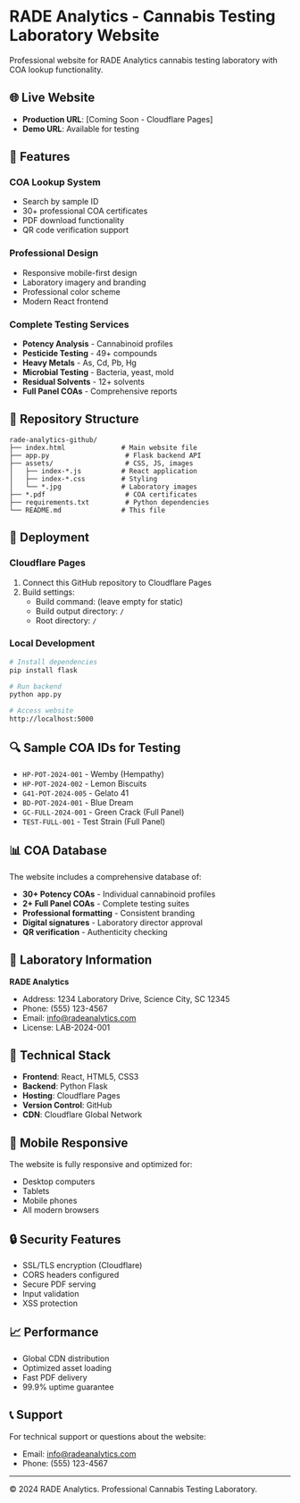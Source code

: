 # RADE Analytics - Cannabis Testing Laboratory Website

Professional website for RADE Analytics cannabis testing laboratory with COA lookup functionality.

## 🌐 Live Website
- **Production URL**: [Coming Soon - Cloudflare Pages]
- **Demo URL**: Available for testing

## 🧪 Features

### COA Lookup System
- Search by sample ID
- 30+ professional COA certificates
- PDF download functionality
- QR code verification support

### Professional Design
- Responsive mobile-first design
- Laboratory imagery and branding
- Professional color scheme
- Modern React frontend

### Complete Testing Services
- **Potency Analysis** - Cannabinoid profiles
- **Pesticide Testing** - 49+ compounds
- **Heavy Metals** - As, Cd, Pb, Hg
- **Microbial Testing** - Bacteria, yeast, mold
- **Residual Solvents** - 12+ solvents
- **Full Panel COAs** - Comprehensive reports

## 📁 Repository Structure

```
rade-analytics-github/
├── index.html              # Main website file
├── app.py                   # Flask backend API
├── assets/                  # CSS, JS, images
│   ├── index-*.js          # React application
│   ├── index-*.css         # Styling
│   └── *.jpg               # Laboratory images
├── *.pdf                    # COA certificates
├── requirements.txt         # Python dependencies
└── README.md               # This file
```

## 🚀 Deployment

### Cloudflare Pages
1. Connect this GitHub repository to Cloudflare Pages
2. Build settings:
   - Build command: (leave empty for static)
   - Build output directory: `/`
   - Root directory: `/`

### Local Development
```bash
# Install dependencies
pip install flask

# Run backend
python app.py

# Access website
http://localhost:5000
```

## 🔍 Sample COA IDs for Testing

- `HP-POT-2024-001` - Wemby (Hempathy)
- `HP-POT-2024-002` - Lemon Biscuits
- `G41-POT-2024-005` - Gelato 41
- `BD-POT-2024-001` - Blue Dream
- `GC-FULL-2024-001` - Green Crack (Full Panel)
- `TEST-FULL-001` - Test Strain (Full Panel)

## 📊 COA Database

The website includes a comprehensive database of:
- **30+ Potency COAs** - Individual cannabinoid profiles
- **2+ Full Panel COAs** - Complete testing suites
- **Professional formatting** - Consistent branding
- **Digital signatures** - Laboratory director approval
- **QR verification** - Authenticity checking

## 🏢 Laboratory Information

**RADE Analytics**
- Address: 1234 Laboratory Drive, Science City, SC 12345
- Phone: (555) 123-4567
- Email: info@radeanalytics.com
- License: LAB-2024-001

## 🔧 Technical Stack

- **Frontend**: React, HTML5, CSS3
- **Backend**: Python Flask
- **Hosting**: Cloudflare Pages
- **Version Control**: GitHub
- **CDN**: Cloudflare Global Network

## 📱 Mobile Responsive

The website is fully responsive and optimized for:
- Desktop computers
- Tablets
- Mobile phones
- All modern browsers

## 🔒 Security Features

- SSL/TLS encryption (Cloudflare)
- CORS headers configured
- Secure PDF serving
- Input validation
- XSS protection

## 📈 Performance

- Global CDN distribution
- Optimized asset loading
- Fast PDF delivery
- 99.9% uptime guarantee

## 📞 Support

For technical support or questions about the website:
- Email: info@radeanalytics.com
- Phone: (555) 123-4567

---

© 2024 RADE Analytics. Professional Cannabis Testing Laboratory.
